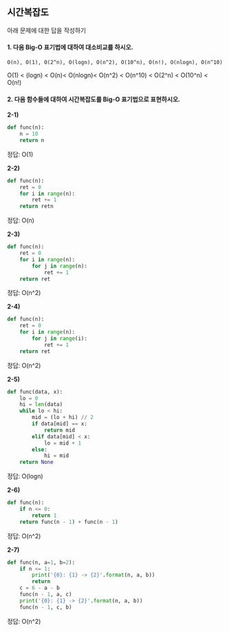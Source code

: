 ## 시간복잡도 

아래 문제에 대한 답을 작성하기

#### 1. 다음 Big-O 표기법에 대하여 대소비교를 하시오. 

```
O(n), O(1), O(2^n), O(logn), O(n^2), O(10^n), O(n!), O(nlogn), O(n^10)
```

O(1) < (logn) < O(n)< O(nlogn)< O(n^2) < O(n^10) < O(2^n) < O(10^n) < O(n!)

#### 2. 다음 함수들에 대하여 시간복잡도를 Big-O 표기법으로 표현하시오.

**2-1)**

```python
def func(n):
    n = 10
    return n
```

정답: O(1)

**2-2)**

```python
def func(n):
    ret = 0
    for i in range(n):
        ret += 1
    return retn
```

정답: O(n)

**2-3)**

```python
def func(n):
    ret = 0
    for i in range(n):
        for j in range(n):
            ret += 1
    return ret
```

정답: O(n^2)

**2-4)**

```python
def func(n):
    ret = 0
    for i in range(n):
        for j in range(i):
            ret += 1
    return ret
```

정답: O(n^2)

**2-5)**

```python
def func(data, x):
    lo = 0
    hi = len(data)
    while lo < hi:
        mid = (lo + hi) // 2
        if data[mid] == x:
            return mid
        elif data[mid] < x:
            lo = mid + 1
        else:
            hi = mid
    return None
```

정답: O(logn)

**2-6)**

```python
def func(n):
    if n <= 0:
        return 1
    return func(n - 1) + func(n - 1)
```

정답: O(n^2)

**2-7)**

```python
def func(n, a=1, b=2):
    if n <= 1:
        print('{0}: {1} -> {2}'.format(n, a, b))
        return
    c = 6 - a - b
    func(n - 1, a, c)
    print('{0}: {1} -> {2}'.format(n, a, b))
    func(n - 1, c, b)
```

정답: O(n^2)

<br>